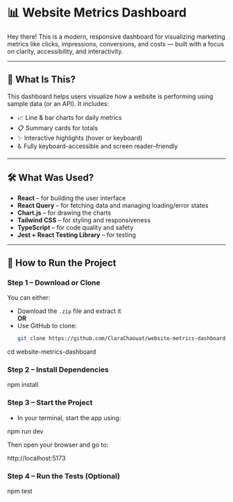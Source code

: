 # 📊 Website Metrics Dashboard

Hey there! This is a modern, responsive dashboard for visualizing marketing metrics like clicks, impressions, conversions, and costs — built with a focus on clarity, accessibility, and interactivity.

---

## 🧠 What Is This?

This dashboard helps users visualize how a website is performing using sample data (or an API). It includes:

- 📈 Line & bar charts for daily metrics
- 📋 Summary cards for totals
- ✨ Interactive highlights (hover or keyboard)
- ♿️ Fully keyboard-accessible and screen reader–friendly


---

## 🛠️ What Was Used?

- **React** – for building the user interface
- **React Query** – for fetching data and managing loading/error states
- **Chart.js** – for drawing the charts
- **Tailwind CSS** – for styling and responsiveness
- **TypeScript** – for code quality and safety
- **Jest + React Testing Library** – for testing


---

## 🚀 How to Run the Project

### Step 1 – Download or Clone

You can either:

- Download the `.zip` file and extract it  
**OR**  
- Use GitHub to clone:
  ```bash
  git clone https://github.com/ClaraChaouat/website-metrics-dashboard.git

cd website-metrics-dashboard


### Step 2 – Install Dependencies

npm install


### Step 3 – Start the Project

- In your terminal, start the app using:

npm run dev

Then open your browser and go to:

http://localhost:5173

### Step 4 – Run the Tests (Optional)

npm test



